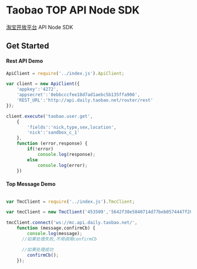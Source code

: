 # Taobao TOP API Node SDK

[淘宝开放平台](http://open.taobao.com/doc2/api_list.htm) API Node SDK

## Get Started

#### Rest API Demo
```js
ApiClient = require('../index.js').ApiClient;

var client = new ApiClient({
	'appkey':'4272',
    'appsecret':'0ebbcccfee18d7ad1aebc5b135ffa906',
	'REST_URL':'http://api.daily.taobao.net/router/rest'
});

client.execute('taobao.user.get',
	{
		'fields':'nick,type,sex,location',
		'nick':'sandbox_c_1'
	},
	function (error,response) {
		if(!error)
			console.log(response);
		else
       		console.log(error);
	})
```

#### Top Message Demo

```js

var TmcClient = require('../index.js').TmcClient;

var tmcClient = new TmcClient('453509','5642f38e5840714d77beb0574447f204','default');

tmcClient.connect('ws://mc.api.daily.taobao.net/',
    function (message,confirmCb) {
        console.log(message);
      //如果处理失败,不用调用confirmCb

      //如果处理成功
        confirmCb();
    });

```